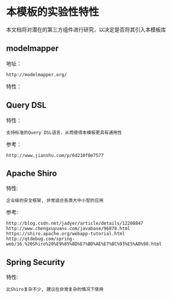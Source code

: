 # 本模板的实验性特性
本文档将对潜在的第三方组件进行研究，以决定是否将其引入本模板库

## modelmapper
地址：

    http://modelmapper.org/

特性：


## Query DSL

特性：

    支持标准的Query DSL语言，从而使得本模板更具有通用性

参考：

    http://www.jianshu.com/p/6d210f0e7577
    
## Apache Shiro
特性:

    企业级的安全框架, 非常适合各类大中小型的应用
    
参考:
    
    http://blog.csdn.net/jadyer/article/details/12208847
    http://www.chengxuyuans.com/javabase/96878.html
    https://shiro.apache.org/webapp-tutorial.html
    http://qtdebug.com/spring-web/16.%20Shiro%20%E9%85%8D%E7%BD%AE%E7%BC%93%E5%AD%98.html

## Spring Security
特性:

    比Shiro复杂不少, 建议在非常复杂的情况下使用    
